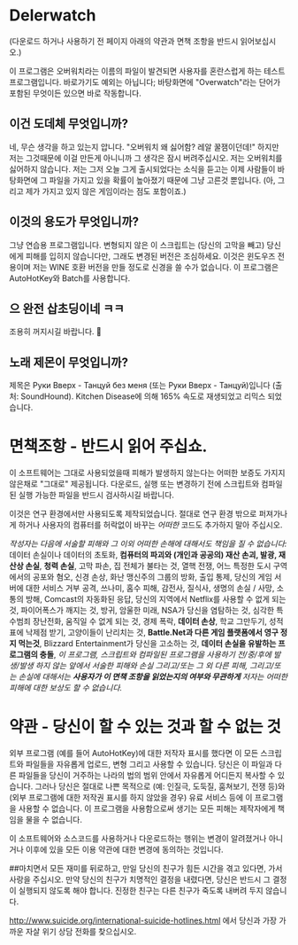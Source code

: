 # Delerwatch
(다운로드 하거나 사용하기 전 페이지 아래의 약관과 면책 조항을 반드시 읽어보십시오.)

이 프로그램은 오버워치라는 이름의 파일이 발견되면 사용자를 혼란스럽게 하는 테스트 프로그램입니다.
바로가기도 예외는 아닙니다; 바탕화면에 "Overwatch"라는 단어가 포함된 무엇이든 있으면 바로 작동합니다.

## 이건 도데체 무엇입니까?
네, 무슨 생각을 하고 있는지 압니다. "오버워치 왜 싫어함? 레알 꿀잼이던데!"
하지만 저는 그것때문에 이걸 만든게 아니니까 그 생각은 잠시 버려주십시오.
저는 오버워치를 싫어하지 않습니다. 저는 그저 오늘 그게 출시되었다는 소식을 듣고는 이제 사람들이 바탕화면에 그 파일을 가지고 있을 확률이 높아졌기 때문에 그냥 고른것 뿐입니다.
(아, 그리고 제가 가지고 있지 않은 게임이라는 점도 포함이죠.)

## 이것의 용도가 무엇입니까?
그냥 연습용 프로그램입니다. 변형되지 않은 이 스크립트는 (당신의 고막을 빼고) 당신에게 피해를 입히지 않습니다만, 그래도 변경된 버전은 조심하세요.
이것은 윈도우즈 전용이며 저는 WINE 호환 버전을 만들 정도로 신경을 쓸 수가 없습니다.
이 프로그램은 AutoHotKey와 Batch를 사용합니다.

## 으 완전 삽초딩이네 ㅋㅋ
조용히 꺼지시길 바랍니다. :fu:

## 노래 제몬이 무엇입니까?
제목은 Руки Вверх - Танцуй без меня (또는 Руки Вверх - Танцуй)입니다 (출처: SoundHound). Kitchen Disease에 의해 165% 속도로 재생되었고 리믹스 되었습니다.

# 면책조항 - 반드시 읽어 주십쇼.
이 소프트웨어는 그대로 사용되었을때 피해가 발생하지 않는다는 어떠한 보증도 가지지 않은채로 "그대로" 제공됩니다. 다운로드, 실행 또는 변경하기 전에 스크립트와 컴파일된 실행 가능한 파일을 반드시 검사하시길 바랍니다.

이것은 연구 환경에서만 사용되도록 제작되었습니다. 절대로 연구 환경 밖으로 퍼져가나게 하거나 사용자의 컴퓨터를 허락없이 바꾸는 _어떠한_ 코드도 추가하지 말아 주십시오.

*작성자는 다음에 서술할 피해와 그 이외 어떠한 손해에 대해서도 책임을 질 수 없습니다:* 데이터 손실이나 데이터의 초토화, **컴퓨터의 파괴와 (개인과 공공의) 재산 손괴, 발광, 재산상 손실**, **청력 손실**, 고막 파손, 집 전체가 불타는 것, 열핵 전쟁, 어느 특정한 도시 구역에서의 공포와 혐오, 신경 손상, 화난 맹신주의 그룹의 방화, 출입 통제, 당신의 게임 서버에 대한 서비스 거부 공격, 쓰나미, 홈수 피해, 감전사, 질식사, 생명의 손실 / 사망, 소통의 방해, Comcast의 자동화된 응답, 당신의 지역에서 Netflix를 사용할 수 없게 되는 것, 파이어폭스가 깨지는 것, 방귀, 암울한 미래, NSA가 당신을 염탐하는 것, 심각한 특수범죄 장난전화, 움직일 수 없게 되는 것, 경제 폭락, **데이터 손상**, 학교 그만두기, 성적표에 낙제점 받기, 고양이들이 난리치는 것, **Battle.Net과 다른 게임 플랫폼에서 영구 정지 먹는것**, Blizzard Entertainment가 당신을 고소하는 것, **데이터 손실을 유발하는 프로그램의 충돌**, _이 프로그램, 스크립트와 컴파일된 프로그램을 사용하기 전/중/후에 발생/발생 하지 않는 앞에서 서술한 피해와 손실 그리고/또는 그 외 다른 피해, 그리고/또는 손실에 대해서는 **사용자가 이 면책 조항을 읽었는지의 여부와 무관하게** 저자는 어떠한 피해에 대한 보상도 할 수 없습니다._

# 약관 - 당신이 할 수 있는 것과 할 수 없는 것

외부 프로그램 (예를 들어 AutoHotKey)에 대한 저작자 표시를 했다면 이 모든 스크립트와 파일들을 자유롭게 업로드, 변형 그리고 사용할 수 있습니다. 당신은 이 파일과 다른 파일들을 당신이 거주하는 나라의 법의 범위 안에서 자유롭게 어디든지 복사할 수 있습니다. 
그러나 당신은 절대로 나쁜 목적으로 (예: 인질극, 도둑질, 훔쳐보기, 전쟁 등)와 (외부 프로그램에 대한 저작권 표시를 하지 않았을 경우) 유료 서비스 등에 이 프로그램을 사용할 수 없습니다.
이 프로그램을 사용함으로써 생기는 모든 피해는 제작자에게 책임을 물을 수 없습니다.

이 소프트웨어와 소스코드를 사용하거나 다운로드하는 행위는 변경이 알려졌거나 아니거나 이후에 있을 모든 이용 약관에 대한 변경에 동의하는 것입니다.

##마치면서
모든 재미를 뒤로하고, 만일 당신의 친구가 힘든 시간을 겪고 있다면, 가서 사랑을 주십시오. 만약 당신의 친구가 치명적인 결정을 내렸다면, 당신은 반드시 그 결정이 실행되지 않도록 해야 합니다. 진정한 친구는 다른 친구가 죽도록 내버려 두지 않습니다.

http://www.suicide.org/international-suicide-hotlines.html 에서 당신과 가장 가까운 자살 위기 상담 전화를 찾으십시오.
